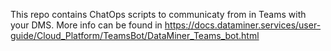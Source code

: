 This repo contains ChatOps scripts to communicaty from in Teams with your DMS.
More info can be found in https://docs.dataminer.services/user-guide/Cloud_Platform/TeamsBot/DataMiner_Teams_bot.html

